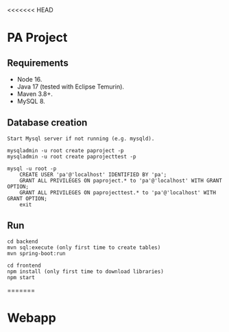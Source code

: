 <<<<<<< HEAD
# PA Project 

## Requirements

- Node 16.
- Java 17 (tested with Eclipse Temurin).
- Maven 3.8+.
- MySQL 8.

## Database creation

```
Start Mysql server if not running (e.g. mysqld).

mysqladmin -u root create paproject -p
mysqladmin -u root create paprojecttest -p

mysql -u root -p
    CREATE USER 'pa'@'localhost' IDENTIFIED BY 'pa';
    GRANT ALL PRIVILEGES ON paproject.* to 'pa'@'localhost' WITH GRANT OPTION;
    GRANT ALL PRIVILEGES ON paprojecttest.* to 'pa'@'localhost' WITH GRANT OPTION;
    exit
```

## Run

```
cd backend
mvn sql:execute (only first time to create tables)
mvn spring-boot:run

cd frontend
npm install (only first time to download libraries)
npm start
```
=======
# Webapp
